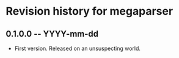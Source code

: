 # Revision history for megaparser

## 0.1.0.0 -- YYYY-mm-dd

* First version. Released on an unsuspecting world.

